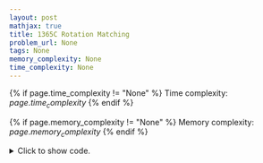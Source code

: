 ```yaml
---
layout: post
mathjax: true
title: 1365C Rotation Matching
problem_url: None
tags: None
memory_complexity: None
time_complexity: None
---
```




{% if page.time_complexity != "None" %}
Time complexity: ${{ page.time_complexity }}$
{% endif %}

{% if page.memory_complexity != "None" %}
Memory complexity: ${{ page.memory_complexity }}$
{% endif %}

<details>
<summary>
<p style="display:inline">Click to show code.</p>
</summary>
```cpp
{% raw %}
using namespace std;
using vi = vector<int>;
const int NMAX = 2e5 + 11;
int n, a[NMAX], b[NMAX];
int solve(void)
{
    vi desired(n, 0);
    vi moves(n, 0);
    for (int i = 0; i < n; ++i)
        desired[a[i]] = i;
    for (int i = 0; i < n; ++i)
    {
        int j = (desired[b[i]] - i + n) % n;
        ++moves[j];
    }
    return *max_element(moves.begin(), moves.end());
}
int main(void)
{
    int x;
    cin >> n;
    for (int i = 0; i < n; ++i)
    {
        cin >> x;
        a[i] = x - 1;
    }
    for (int i = 0; i < n; ++i)
    {
        cin >> x;
        b[i] = x - 1;
    }
    cout << solve() << endl;
    return 0;
}

{% endraw %}
```
</details>


